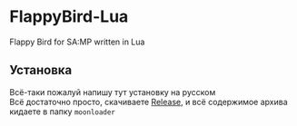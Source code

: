 # FlappyBird-Lua
Flappy Bird for SA:MP written in Lua

## Установка
Всё-таки пожалуй напишу тут установку на русском  
Всё достаточно просто, скачиваете [Release](https://github.com/RedHolms/FlappyBird-Lua/releases/tag/v1.0), и всё содержимое архива кидаете в папку `moonloader`
